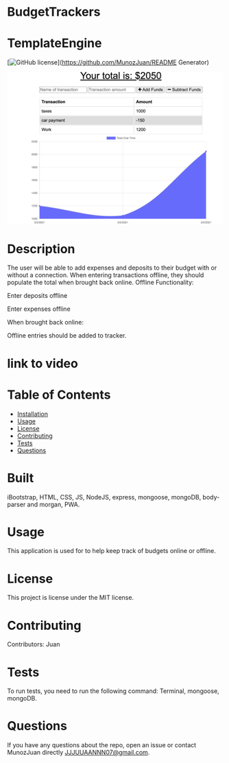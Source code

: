 # BudgetTrackers



# TemplateEngine

[![GitHub license](https://img.shields.io/badge/license-MIT-blue.svg)](https://github.com/MunozJuan/README Generator)

![budget](/bud.png)

# Description

The user will be able to add expenses and deposits to their budget with or without a connection. When entering transactions offline, they should populate the total when brought back online.
Offline Functionality:


Enter deposits offline


Enter expenses offline


When brought back online:

Offline entries should be added to tracker.




# link to video


# Table of Contents 
* [Installation](#installation)
* [Usage](#usage)
* [License](#license)
* [Contributing](#contributing)
* [Tests](#tests)
* [Questions](#questions)
# Built
 iBootstrap, HTML, CSS, JS, NodeJS, express, mongoose, mongoDB, body-parser and morgan, PWA.
# Usage
​This application is used for to help keep track of budgets online or offline.
# License
This project is license under the MIT  license.
# Contributing
​Contributors: Juan 
# Tests
To run tests, you need to run the following command: Terminal, mongoose, mongoDB.
# Questions
If you have any questions about the repo, open an issue or contact MunozJuan directly JJJUUAANNN07@gmail.com.